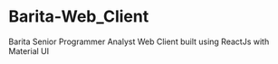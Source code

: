 # Barita-Web_Client
Barita Senior Programmer Analyst Web Client built using ReactJs with Material UI
